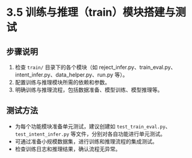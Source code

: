# 3.5 训练与推理（train）模块搭建与测试

## 步骤说明
1. 检查 `train/` 目录下的各个模块（如 reject_infer.py、train_eval.py、intent_infer.py、data_helper.py、run.py 等）。
2. 配置训练与推理模块所需的依赖和参数。
3. 明确训练与推理流程，包括数据准备、模型训练、模型推理等。

## 测试方法
- 为每个功能模块准备单元测试，建议创建如 `test_train_eval.py`、`test_intent_infer.py` 等文件，分别对各自功能进行单元测试。
- 可通过准备小规模数据集，进行训练和推理流程的集成测试。
- 检查训练日志和推理结果，确认流程无异常。 